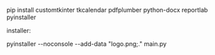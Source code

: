 pip install customtkinter tkcalendar pdfplumber python-docx reportlab pyinstaller

installer:

pyinstaller --noconsole --add-data "logo.png;." main.py
